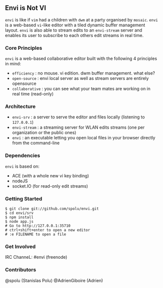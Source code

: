 ## Envi is Not VI

`envi` is like if `vim` had a children with `dwm` at a party organised by `mosaic`. `envi` is a web-based
`vi`-like editor with a tiled dynamic buffer management layout. `envi` is also able to stream edits to an
`envi-stream` server and enables its user to subscribe to each others edit streams in real time.

### Core Principles 
`envi` is a web-based collaborative editor built with the following 4 principles in mind:

- `efficiency`    : no mouse. vi edition. dwm buffer management. what else?
- `open-source`   : envi local server as well as stream servers are entirely opensource
- `collaborative` : you can see what your team mates are working on in real time (read-only)


### Architecture

- `envi-srv`    : a server to serve the editor and files locally (listening to `127.0.0.1`)
- `envi-stream` : a streaming server for WLAN edits streams (one per organization or the public ones)
- `envi`        : an executable letting you open local files in your browser directly from the command-line

### Dependencies

`envi` is based on:

- ACE (with a whole new vi key binding)
- nodeJS  
- socket.IO (for read-only edit streams)

### Getting Started

```
$ git clone git://github.com/spolu/envi.git
$ cd envi/srv
$ npm install
$ node app.js
# Go to http://127.0.0.1:35710
# ctrl+shift+enter to open a new editor
# :e FILENAME to open a file
```

### Get Involved

IRC ChanneL: #envi (freenode)

### Contributors

@spolu (Stanislas Polu)
@AdrienGiboire (Adrien)
 

